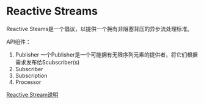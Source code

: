 # Reactive Streams

Reactive Steams是一个倡议，以提供一个拥有非阻塞背压的异步流处理标准。

API组件：
1. Publisher	一个Publisher是一个可能拥有无限序列元素的提供者，将它们根据需求发布给Scubscriber(s)
2. Subscriber
3. Subscription
4. Processor

[Reactive Stream说明](https://github.com/reactive-streams/reactive-streams-jvm/blob/v1.0.0/README.md#specification)
